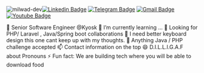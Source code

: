 <img src="https://komarev.com/ghpvc/?username=milwad-dev" alt=milwad-dev />[![Linkedin Badge](https://img.shields.io/badge/-Muturi%20Muraya-0072b1?style=flat&logo=Linkedin&logoColor=white&link=https://www.linkedin.com/in/muraya-duncan-3272a771/)](https://www.linkedin.com/in/milwad-khosravi-26a355230/)
[![Telegram Badge](https://img.shields.io/badge/-Telegram-blue?style=flat&logo=telegram&logoColor=white&link=https://t.me/danmuraya/)](https://t.me/danmuraya/)
[![Gmail Badge](https://img.shields.io/badge/-muturi.muraya@gmail.com-c14438?style=flat&logo=Gmail&logoColor=white&link=mailto:muturi.muraya@gmail.com)](mailto:muturi.muraya@gmail.com)
[![Youtube Badge](https://img.shields.io/badge/-Youtube-red?style=flat&logo=youtube&logoColor=white&link=https://www.youtube.com/@milwad)]([https://t.me/danmuraya/](https://www.youtube.com/@milwad))

 🔭 Senior Software Engineer @Kyosk
 🌱 I’m currently learning ...
 👯 Looking for PHP/ Laravel , Java/Spring boot collaborations
 🤔 I need better keyboard design this one cant keep up with my thoughts.
 💬 Anything Java / PHP challenge accepted
 📫 Contact information on the top
 😄 D.I.L.L.I.G.A.F about Pronouns
 ⚡ Fun fact: We are building tech where you will be able to download food

